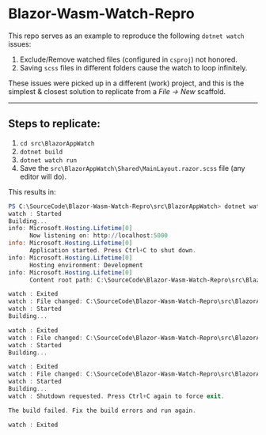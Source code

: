 # Blazor-Wasm-Watch-Repro

This repo serves as an example to reproduce the following `dotnet watch` issues:

1. Exclude/Remove watched files (configured in `csproj`) not honored.
1. Saving `scss` files in different folders cause the watch to loop infinitely.

These issues were picked up in a different (work) project, and this is the simplest & closest solution to replicate from a _File -> New_ scaffold.

___

## Steps to replicate:

1. `cd src\BlazorAppWatch`
1. `dotnet build`
1. `dotnet watch run`
1. Save the `src\BlazorAppWatch\Shared\MainLayout.razor.scss` file (any editor will do).

This results in:

```powershell
PS C:\SourceCode\Blazor-Wasm-Watch-Repro\src\BlazorAppWatch> dotnet watch run
watch : Started
Building...
info: Microsoft.Hosting.Lifetime[0]
      Now listening on: http://localhost:5000
info: Microsoft.Hosting.Lifetime[0]
      Application started. Press Ctrl+C to shut down.
info: Microsoft.Hosting.Lifetime[0]
      Hosting environment: Development
info: Microsoft.Hosting.Lifetime[0]
      Content root path: C:\SourceCode\Blazor-Wasm-Watch-Repro\src\BlazorAppWatch

watch : Exited
watch : File changed: C:\SourceCode\Blazor-Wasm-Watch-Repro\src\BlazorAppWatch\Shared\MainLayout.razor.scss
watch : Started
Building...

watch : Exited
watch : File changed: C:\SourceCode\Blazor-Wasm-Watch-Repro\src\BlazorAppWatch\Pages\Counter.razor.css
watch : Started
Building...

watch : Exited
watch : File changed: C:\SourceCode\Blazor-Wasm-Watch-Repro\src\BlazorAppWatch\Pages\Counter.razor.css
watch : Started
Building...
watch : Shutdown requested. Press Ctrl+C again to force exit.

The build failed. Fix the build errors and run again.

watch : Exited
```